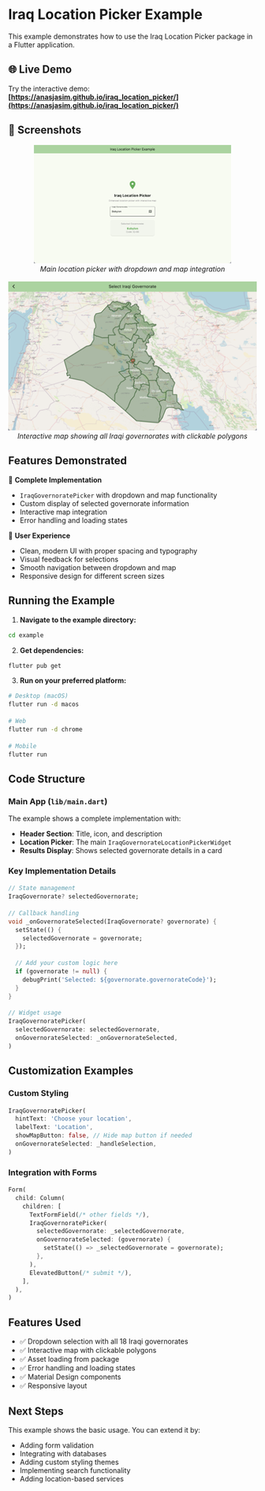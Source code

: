 # Iraq Location Picker Example

This example demonstrates how to use the Iraq Location Picker package in a Flutter application.

## 🌐 Live Demo
Try the interactive demo: **[https://anasjasim.github.io/iraq_location_picker/](https://anasjasim.github.io/iraq_location_picker/)**

## 📸 Screenshots

<div align="center">
  <img src="assets/screenshots/location_picker_screenshot.png" alt="Location Picker Widget" width="400"/>
  <br/>
  <em>Main location picker with dropdown and map integration</em>
  <br/><br/>
  <img src="assets/screenshots/map_page_screenshot.png" alt="Interactive Map" width="600"/>
  <br/>
  <em>Interactive map showing all Iraqi governorates with clickable polygons</em>
</div>

## Features Demonstrated

🎯 **Complete Implementation**
- `IraqGovernoratePicker` with dropdown and map functionality
- Custom display of selected governorate information
- Interactive map integration
- Error handling and loading states

📱 **User Experience**
- Clean, modern UI with proper spacing and typography
- Visual feedback for selections
- Smooth navigation between dropdown and map
- Responsive design for different screen sizes

## Running the Example

1. **Navigate to the example directory:**
```bash
cd example
```

2. **Get dependencies:**
```bash
flutter pub get
```

3. **Run on your preferred platform:**
```bash
# Desktop (macOS)
flutter run -d macos

# Web
flutter run -d chrome

# Mobile
flutter run
```

## Code Structure

### Main App (`lib/main.dart`)

The example shows a complete implementation with:

- **Header Section**: Title, icon, and description
- **Location Picker**: The main `IraqGovernorateLocationPickerWidget`
- **Results Display**: Shows selected governorate details in a card

### Key Implementation Details

```dart
// State management
IraqGovernorate? selectedGovernorate;

// Callback handling
void _onGovernorateSelected(IraqGovernorate? governorate) {
  setState(() {
    selectedGovernorate = governorate;
  });
  
  // Add your custom logic here
  if (governorate != null) {
    debugPrint('Selected: ${governorate.governorateCode}');
  }
}

// Widget usage
IraqGovernoratePicker(
  selectedGovernorate: selectedGovernorate,
  onGovernorateSelected: _onGovernorateSelected,
)
```

## Customization Examples

### Custom Styling

```dart
IraqGovernoratePicker(
  hintText: 'Choose your location',
  labelText: 'Location',
  showMapButton: false, // Hide map button if needed
  onGovernorateSelected: _handleSelection,
)
```

### Integration with Forms

```dart
Form(
  child: Column(
    children: [
      TextFormField(/* other fields */),
      IraqGovernoratePicker(
        selectedGovernorate: _selectedGovernorate,
        onGovernorateSelected: (governorate) {
          setState(() => _selectedGovernorate = governorate);
        },
      ),
      ElevatedButton(/* submit */),
    ],
  ),
)
```

## Features Used

- ✅ Dropdown selection with all 18 Iraqi governorates
- ✅ Interactive map with clickable polygons
- ✅ Asset loading from package
- ✅ Error handling and loading states
- ✅ Material Design components
- ✅ Responsive layout

## Next Steps

This example shows the basic usage. You can extend it by:

- Adding form validation
- Integrating with databases
- Adding custom styling themes
- Implementing search functionality
- Adding location-based services
